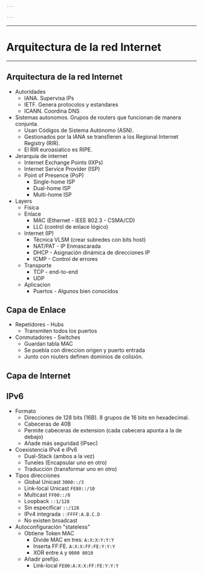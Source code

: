 ```yaml
---

---
```


---
# Arquitectura de la red Internet
---
## Arquitectura de la red Internet
- Autoridades
	- IANA. Supervisa IPs
	- IETF. Genera protocolos y estandares
	- ICANN. Coordina DNS
- Sistemas autonomos. Grupos de routers que funcionan de manera conjunta.
	- Usan Códigos de Sistema Autónomo (ASN).
	- Gestionados por la IANA se transfieren a los Regional Internet Registry (RIR).
	- El RIR euroasiatico es RIPE.
- Jerarquía de internet
	- Internet Exchange Points (IXPs)
	- Internet Service Provider (ISP)
	- Point of Presence (PoP)
		- Single-home ISP
		- Dual-home ISP
		- Multi-home ISP
- Layers
	- Física
	- Enlace
		- MAC (Ethernet - IEEE 802.3 - CSMA/CD)
		- LLC (control de enlace lógico)
	- Internet (IP)
		- Técnica VLSM (crear subredes con bits host)
		- NAT/PAT - IP Enmascarada
		- DHCP - Asignación dinámica de direcciones IP
		- ICMP - Control de errores
	- Transporte
		- TCP - end-to-end
		- UDP
	- Aplicacion
		- Puertos - Algunos bien conocidos
## Capa de Enlace
- Repetidores - Hubs
	- Transmiten todos los puertos
- Conmutadores - Switches
	- Guardan tabla MAC
	- Se puebla con direccion origen y puerto entrada
	- Junto con routers definen dominios de colisión.
## Capa de Internet

## IPv6
- Formato
	- Direcciones de 128 bits (16B). 8 grupos de 16 bits en hexadecimal.
	- Cabeceras de 40B
	- Permite cabeceras de extension (cada cabecera apunta a la de debajo)
	- Añade más seguridad (IPsec)
- Coexistencia IPv4 e IPv6
	- Dual-Stack (ambos a la vez)
	- Tuneles (Encapsular uno en otro)
	- Traducción (transformar uno en otro)
- Tipos direcciones
	- Global Unicast `3000::/3`
	- Link-local Unicast `FE80::/10`
	- Multicast `FF00::/8`
	- Loopback `::1/128`
	- Sin especificar `::/128`
	- IPv4 integrada `::FFFF:A.B.C.D`
	- No existen broadcast
- Autoconfiguración "stateless"
	- Obtiene Token MAC
		- Divide MAC en tres: `A:X:X:Y:Y:Y`
		- Inserta FF:FE. `A:X:X:FF:FE:Y:Y:Y`
		- XOR entre `A` y `0000 0010`
	- Añadir prefijo.
		- Link-local `FE80:A:X:X:FF:FE:Y:Y:Y`